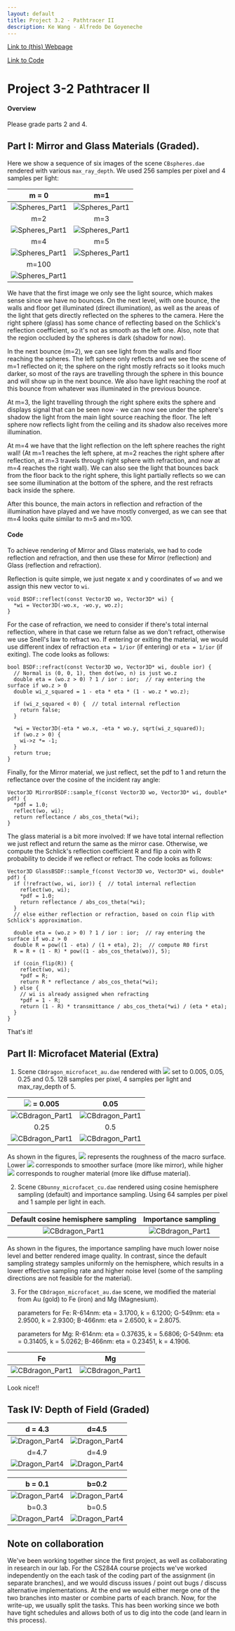 ```yaml
---
layout: default
title: Project 3.2 - Pathtracer II
description: Ke Wang - Alfredo De Goyeneche
---
```


[Link to (this) Webpage](https://cal-cs184-student.github.io/sp22-project-webpages-asdegoyeneche/proj3-2/index.html)

[Link to Code](https://github.com/cal-cs184-student/p3-2-pathtracer-sp22-mr_graphics_3_2)


# Project 3-2 Pathtracer II

#### Overview


Please grade parts 2 and 4.


## Part I: Mirror and Glass Materials (Graded).


Here we show a sequence of six images of the scene `CBspheres.dae` rendered with various `max_ray_depth`. We used 256 samples per pixel and 4 samples per light:

| m = 0 |                      m=1         |
|:------------------:|:--------------:|
|   ![Spheres_Part1](./Figures/spheres_m0.png)    | ![Spheres_Part1](./Figures/spheres_m1.png) | 
|    m=2               |            m=3      |
|   ![Spheres_Part1](./Figures/spheres_m2.png)   | ![Spheres_Part1](./Figures/spheres_m3.png)  |
|    m=4               |            m=5      |
|   ![Spheres_Part1](./Figures/spheres_m4.png)   | ![Spheres_Part1](./Figures/spheres_m5.png)  |
|    m=100               |        |
|   ![Spheres_Part1](./Figures/spheres_m100.png)   | |

We have that the first image we only see the light source, which makes sense since we have no bounces. On the next level, with one bounce, the walls and floor get illuminated (direct illumination), as well as the areas of the light that gets directly reflected on the spheres to the camera. Here the right sphere (glass) has some chance of reflecting based on the Schlick's reflection coefficient, so it's not as smooth as the left one. Also, note that the region occluded by the spheres is dark (shadow for now).
  
  In the next bounce (m=2), we can see light from the walls and floor reaching the spheres. The left sphere only reflects and we see the scene of m=1 reflected on it; the sphere on the right mostly refracts so it looks much darker, so most of the rays are travelling through the sphere in this bounce and will show up in the next bounce. We also have light reaching the roof at this bounce from whatever was illuminated in the previous bounce.
  
  At m=3, the light travelling through the right sphere exits the sphere and displays signal that can be seen now - we can now see under the sphere's shadow the light from the main light source reaching the floor. The left sphere now reflects light from the ceiling and its shadow also receives more illumination. 
 
 At m=4 we have that the light reflection on the left sphere reaches the right wall! (At m=1 reaches the left sphere, at m=2 reaches the right sphere after reflection, at m=3 travels through right sphere with refraction, and now at m=4 reaches the right wall). We can also see the light that bounces back from the floor back to the right sphere, this light partially reflects so we can see some illumination at the bottom of the sphere, and the rest refracts back inside the sphere. 
  
  After this bounce, the main actors in reflection and refraction of the illumination have played and we have mostly converged, as we can see that m=4 looks quite similar to m=5 and m=100. 


#### Code

To achieve rendering of Mirror and Glass materials, we had to code reflection and refraction, and then use these for Mirror (reflection) and Glass (reflection and refraction).

Reflection is quite simple, we just negate x and y coordinates of `wo` and we assign this new vector to `wi`. 
```
void BSDF::reflect(const Vector3D wo, Vector3D* wi) {
  *wi = Vector3D(-wo.x, -wo.y, wo.z);
}
```

For the case of refraction, we need to consider if there's total internal reflection, where in that case we return false as we don't refract, otherwise we use Snell's law to refract wo. If entering or exiting the material, we would use different index of refraction `eta = 1/ior` (if entering) or `eta = 1/ior` (if exiting). The code looks as follows:
```
bool BSDF::refract(const Vector3D wo, Vector3D* wi, double ior) {
  // Normal is (0, 0, 1), then dot(wo, n) is just wo.z
  double eta = (wo.z > 0) ? 1 / ior : ior;  // ray entering the surface if wo.z > 0
  double wi_z_squared = 1 - eta * eta * (1 - wo.z * wo.z);

  if (wi_z_squared < 0) {  // total internal reflection
    return false;
  }

  *wi = Vector3D(-eta * wo.x, -eta * wo.y, sqrt(wi_z_squared));
  if (wo.z > 0) {
    wi->z *= -1;
  }
  return true;
}
```

Finally, for the Mirror material, we just reflect, set the pdf to 1 and return the reflectance over the cosine of the incident ray angle:
```
Vector3D MirrorBSDF::sample_f(const Vector3D wo, Vector3D* wi, double* pdf) {
  *pdf = 1.0;
  reflect(wo, wi);
  return reflectance / abs_cos_theta(*wi);
}
```
The glass material is a bit more involved: If we have total internal reflection we just reflect and return the same as the mirror case. Otherwise, we compute the Schlick's reflection coefficient R and flip a coin with R probability to decide if we reflect or refract. The code looks as follows:
```
Vector3D GlassBSDF::sample_f(const Vector3D wo, Vector3D* wi, double* pdf) {
  if (!refract(wo, wi, ior)) {  // total internal reflection
    reflect(wo, wi);
    *pdf = 1.0;
    return reflectance / abs_cos_theta(*wi);
  }
  // else either reflection or refraction, based on coin flip with Schlick's approximation.

  double eta = (wo.z > 0) ? 1 / ior : ior;  // ray entering the surface if wo.z > 0
  double R = pow((1 - eta) / (1 + eta), 2);  // compute R0 first
  R = R + (1 - R) * pow((1 - abs_cos_theta(wo)), 5);

  if (coin_flip(R)) {
    reflect(wo, wi);
    *pdf = R;
    return R * reflectance / abs_cos_theta(*wi);
  } else {
    // wi is already assigned when refracting
    *pdf = 1 - R;
    return (1 - R) * transmittance / abs_cos_theta(*wi) / (eta * eta);
  }
}
```

That's it!



## Part II: Microfacet Material (Extra)

1. Scene `CBdragon_microfacet_au.dae` rendered with <img src="https://render.githubusercontent.com/render/math?math=\alpha"> set to 0.005, 0.05, 0.25 and 0.5. 128 samples per pixel, 4 samples per light and max_ray_depth of 5.


| <img src="https://render.githubusercontent.com/render/math?math=\alpha"> = 0.005 |                      0.05                      |
|:--------------------------------------------------------------------------------:|:----------------------------------------------:|
|                 ![CBdragon_Part1](./Figures/cbdragon_0_005.png)                  | ![CBdragon_Part1](./Figures/cbdragon_0_05.png) | 
|                                       0.25                                       |                      0.5                       |
|                  ![CBdragon_Part1](./Figures/cbdragon_0_25.png)                  | ![CBdragon_Part1](./Figures/cbdragon_0_5.png)  |

As shown in the figures, <img src="https://render.githubusercontent.com/render/math?math=\alpha"> represents the roughness of the macro surface. Lower <img src="https://render.githubusercontent.com/render/math?math=\alpha"> corresponds to smoother surface (more like mirror), while higher <img src="https://render.githubusercontent.com/render/math?math=\alpha"> corresponds to rougher material (more like diffuse material).

2. Scene `CBbunny_microfacet_cu.dae` rendered using cosine hemisphere sampling (default) and importance sampling. Using 64 samples per pixel and 1 sample per light in each.

|        Default cosine hemisphere sampling        |                 Importance sampling                 |
|:------------------------------------------------:|:---------------------------------------------------:|
| ![CBdragon_Part1](./Figures/cbbunny_default.png) | ![CBdragon_Part1](./Figures/cbbunny_importance.png) | 

As shown in the figures, the importance sampling have much lower noise level and better rendered image quality. In contrast, since the default sampling strategy samples uniformly on the hemisphere, which results in a lower effective sampling rate and higher noise level (some of the sampling directions are not feasible for the material).  

3. For the `CBdragon_microfacet_au.dae` scene, we modified the material from Au (gold) to Fe (iron) and Mg (Magnesium).
   
    parameters for Fe: R-614nm: eta = 3.1700, k = 6.1200; G-549nm: eta = 2.9500, k = 2.9300; B-466nm: eta = 2.6500, k = 2.8075.

    parameters for Mg: R-614nm: eta = 0.37635, k = 5.6806; G-549nm: eta = 0.31405, k = 5.0262; B-466nm: eta = 0.23451, k = 4.1906.

|                         Fe                          |                         Mg                          |
|:---------------------------------------------------:|:---------------------------------------------------:|
| ![CBdragon_Part1](./Figures/cbdragon_new_fe_05.png) | ![CBdragon_Part1](./Figures/cbdragon_new_mg_05.png) | 

Look nice!!


## Task IV: Depth of Field (Graded)

| d = 4.3 |                      d=4.5         |
|:------------------:|:--------------:|
|   ![Dragon_Part4](./Figures/dragon_mf_lens_d43.png)    | ![Dragon_Part4](./Figures/dragon_mf_lens_d45.png) | 
|    d=4.7               |            d=4.9      |
|   ![Dragon_Part4](./Figures/dragon_mf_lens_d47.png)   | ![Dragon_Part4](./Figures/dragon_mf_lens_d49.png)  |



| b = 0.1 |                      b=0.2  |
|:------------------:|:--------------:|
|   ![Dragon_Part4](./Figures/dragon_mf_lens_b01.png)    | ![Dragon_Part4](./Figures/dragon_mf_lens_b02.png) | 
|    b=0.3          |            b=0.5      |
|   ![Dragon_Part4](./Figures/dragon_mf_lens_b03.png)   | ![Dragon_Part4](./Figures/dragon_mf_lens_b05.png)  |



## Note on collaboration

We've been working together since the first project, as well as collaborating in research in our lab. For the CS284A course projects we've worked independently on the each task of the coding part of the assignment (in separate branches), and we would discuss issues / point out bugs / discuss alternative implementations. At the end we would either merge one of the two branches into master or combine parts of each branch. Now, for the write-up, we usually split the tasks. This has been working since we both have tight schedules and allows both of us to dig into the code (and learn in this process).

